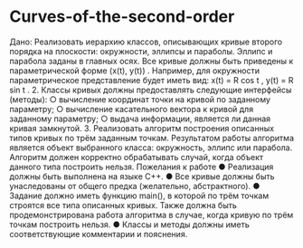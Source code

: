 # Curves-of-the-second-order
Дано:
Реализовать иерархию классов, описывающих кривые второго порядка на
плоскости: окружности, эллипсы и параболы. Эллипс и парабола заданы в
главных осях.
Все кривые должны быть приведены к параметрической форме (x(t), y(t)) .
Например, для окружности параметрическое представление будет иметь вид:
x(t) = R cos t , y(t) = R sin t .
2. Классы кривых должны предоставлять следующие интерфейсы (методы):
○ вычисление координат точки на кривой по заданному параметру;
○ вычисление касательного вектора к кривой для заданному параметру;
○ выдача информации, является ли данная кривая замкнутой.
3. Реализовать алгоритм построения описанных типов кривых по трём заданным
точкам. Результатом работы алгоритма является объект выбранного класса:
окружность, эллипс или парабола. Алгоритм должен корректно обрабатывать
случай, когда объект данного типа построить нельзя.
Пожелания к работе
● Реализация должны быть выполнена на языке С++.
● Все кривые должны быть унаследованы от общего предка (желательно,
абстрактного).
● Задание должно иметь функцию main(), в которой по трём точкам строятся все
типа описанных кривых. Также должна быть продемонстрирована работа
алгоритма в случае, когда кривую по трём точкам построить нельзя.
● Классы и методы должны иметь соответствующие комментарии и пояснения.
